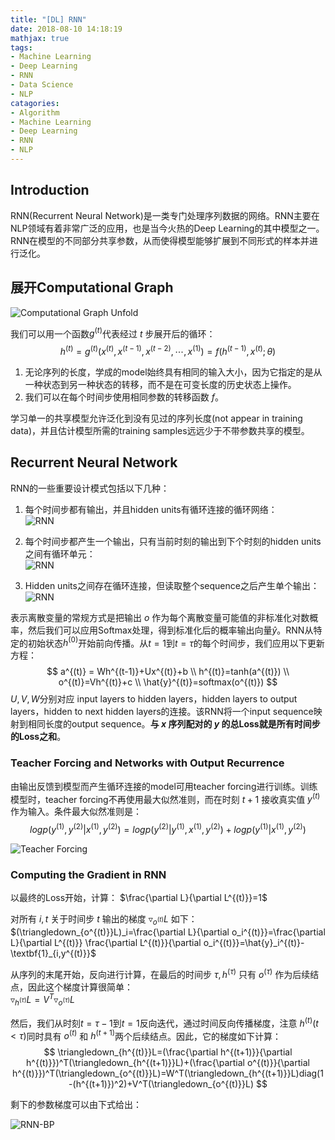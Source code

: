 ```yaml
---
title: "[DL] RNN"
date: 2018-08-10 14:18:19
mathjax: true
tags:
- Machine Learning
- Deep Learning
- RNN
- Data Science
- NLP
catagories:
- Algorithm
- Machine Learning
- Deep Learning
- RNN
- NLP
---
```

## Introduction
RNN(Recurrent Neural Network)是一类专门处理序列数据的网络。RNN主要在NLP领域有着非常广泛的应用，也是当今火热的Deep Learning的其中模型之一。RNN在模型的不同部分共享参数，从而使得模型能够扩展到不同形式的样本并进行泛化。

## 展开Computational Graph
![Computational Graph Unfold](https://raw.githubusercontent.com/lucasxlu/blog/master/source/_posts/dl-rnn/cg-unfold.jpg)

我们可以用一个函数$g^{(t)}$代表经过 $t$ 步展开后的循环：
$$
h^{(t)}=g^{(t)}(x^{(t)}, x^{(t-1)}, x^{(t-2)}, \cdots, x^{(1)})=f(h^{(t-1)}, x^{(t)}; \theta)
$$
1. 无论序列的长度，学成的model始终具有相同的输入大小，因为它指定的是从一种状态到另一种状态的转移，而不是在可变长度的历史状态上操作。
2. 我们可以在每个时间步使用相同参数的转移函数 $f$。

学习单一的共享模型允许泛化到没有见过的序列长度(not appear in training data)，并且估计模型所需的training samples远远少于不带参数共享的模型。

## Recurrent Neural Network
RNN的一些重要设计模式包括以下几种：
1. 每个时间步都有输出，并且hidden units有循环连接的循环网络：  
![RNN](https://raw.githubusercontent.com/lucasxlu/blog/master/source/_posts/dl-rnn/rnn1.jpg)

2. 每个时间步都产生一个输出，只有当前时刻的输出到下个时刻的hidden units之间有循环单元：  
![RNN](https://raw.githubusercontent.com/lucasxlu/blog/master/source/_posts/dl-rnn/rnn2.jpg)

3. Hidden units之间存在循环连接，但读取整个sequence之后产生单个输出：  
![RNN](https://raw.githubusercontent.com/lucasxlu/blog/master/source/_posts/dl-rnn/rnn3.jpg)

表示离散变量的常规方式是把输出 $o$ 作为每个离散变量可能值的非标准化对数概率，然后我们可以应用Softmax处理，得到标准化后的概率输出向量$\hat{y}$。RNN从特定的初始状态$h^{(0)}$开始前向传播。从$t=1$到$t=\tau$的每个时间步，我们应用以下更新方程：
$$
a^{(t)} = Wh^{(t-1)}+Ux^{(t)}+b \\
h^{(t)}=tanh(a^{(t)}) \\
o^{(t)}=Vh^{(t)}+c \\
\hat{y}^{(t)}=softmax(o^{(t)})
$$
$U, V, W$分别对应 input layers to hidden layers，hidden layers to output layers，hidden to next hidden layers的连接。该RNN将一个input sequence映射到相同长度的output sequence。__与 $x$ 序列配对的 $y$ 的总Loss就是所有时间步的Loss之和__。

### Teacher Forcing and Networks with Output Recurrence
由输出反馈到模型而产生循环连接的model可用teacher forcing进行训练。训练模型时，teacher forcing不再使用最大似然准则，而在时刻 $t+1$ 接收真实值 $y^{(t)}$ 作为输入。条件最大似然准则是：
$$
log p(y^{(1)}, y^{(2)}|x^{(1)},y^{(2)})=log p(y^{(2)}|y^{(1)},x^{(1)},y^{(2)})+log p(y^{(1)}|x^{(1)},y^{(2)})
$$

![Teacher Forcing](https://raw.githubusercontent.com/lucasxlu/blog/master/source/_posts/dl-rnn/teacher-forcing.jpg)


### Computing the Gradient in RNN
以最终的Loss开始，计算：
$\frac{\partial L}{\partial L^{(t)}}=1$

对所有 $i,t$ 关于时间步 $t$ 输出的梯度 $\triangledown_{o^{(t)}}L$ 如下：  
$(\triangledown_{o^{(t)}}L)_i=\frac{\partial L}{\partial o_i^{(t)}}=\frac{\partial L}{\partial L^{(t)}} \frac{\partial L^{(t)}}{\partial o_i^{(t)}}=\hat{y}_i^{(t)}-\textbf{1}_{i,y^{(t)}}$

从序列的末尾开始，反向进行计算，在最后的时间步 $\tau, h^{(\tau)}$ 只有 $o^{(\tau)}$ 作为后续结点，因此这个梯度计算很简单：  
$\triangledown_{h^{(\tau)}}L=V^T\triangledown_{o^{(\tau)}}L$

然后，我们从时刻$t=\tau -1$到$t=1$反向迭代，通过时间反向传播梯度，注意 $h^{(t)} (t<\tau)$同时具有 $o^{(t)}$ 和 $h^{(t+1)}$两个后续结点。因此，它的梯度如下计算：  
$$
\triangledown_{h^{(t)}}L=(\frac{\partial h^{(t+1)}}{\partial h^{(t)}})^T(\triangledown_{h^{(t+1)}}L)+(\frac{\partial o^{(t)}}{\partial h^{(t)}})^T(\triangledown_{o^{(t)}}L)=W^T(\triangledown_{h^{(t+1)}}L)diag(1-(h^{(t+1)})^2)+V^T(\triangledown_{o^{(t)}}L)
$$

剩下的参数梯度可以由下式给出：

![RNN-BP](https://raw.githubusercontent.com/lucasxlu/blog/master/source/_posts/dl-rnn/rnn-bp.jpg)

